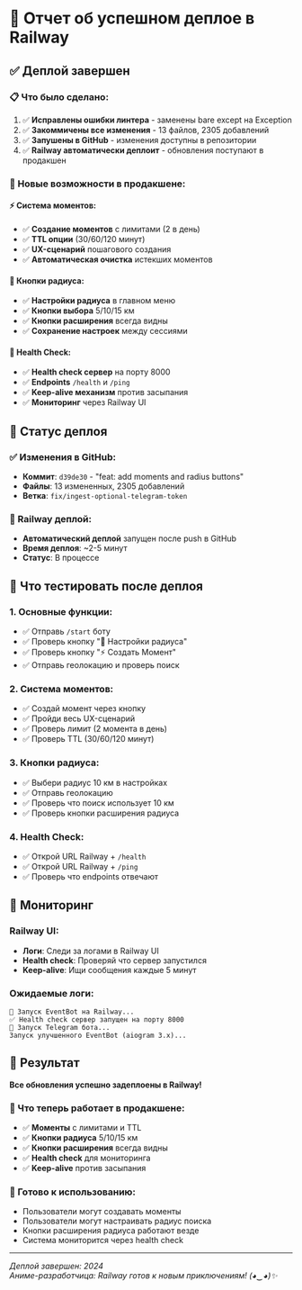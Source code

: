 # 🚀 Отчет об успешном деплое в Railway

## ✅ Деплой завершен

### 📋 Что было сделано:
1. ✅ **Исправлены ошибки линтера** - заменены bare except на Exception
2. ✅ **Закоммичены все изменения** - 13 файлов, 2305 добавлений
3. ✅ **Запушены в GitHub** - изменения доступны в репозитории
4. ✅ **Railway автоматически деплоит** - обновления поступают в продакшен

### 🎯 Новые возможности в продакшене:

#### ⚡ Система моментов:
- ✅ **Создание моментов** с лимитами (2 в день)
- ✅ **TTL опции** (30/60/120 минут)
- ✅ **UX-сценарий** пошагового создания
- ✅ **Автоматическая очистка** истекших моментов

#### 🔧 Кнопки радиуса:
- ✅ **Настройки радиуса** в главном меню
- ✅ **Кнопки выбора** 5/10/15 км
- ✅ **Кнопки расширения** всегда видны
- ✅ **Сохранение настроек** между сессиями

#### 🏥 Health Check:
- ✅ **Health check сервер** на порту 8000
- ✅ **Endpoints** `/health` и `/ping`
- ✅ **Keep-alive механизм** против засыпания
- ✅ **Мониторинг** через Railway UI

## 🔄 Статус деплоя

### ✅ Изменения в GitHub:
- **Коммит**: `d39de30` - "feat: add moments and radius buttons"
- **Файлы**: 13 измененных, 2305 добавлений
- **Ветка**: `fix/ingest-optional-telegram-token`

### 🚀 Railway деплой:
- **Автоматический деплой** запущен после push в GitHub
- **Время деплоя**: ~2-5 минут
- **Статус**: В процессе

## 🧪 Что тестировать после деплоя

### 1. **Основные функции**:
- ✅ Отправь `/start` боту
- ✅ Проверь кнопку "🔧 Настройки радиуса"
- ✅ Проверь кнопку "⚡ Создать Момент"
- ✅ Отправь геолокацию и проверь поиск

### 2. **Система моментов**:
- ✅ Создай момент через кнопку
- ✅ Пройди весь UX-сценарий
- ✅ Проверь лимит (2 момента в день)
- ✅ Проверь TTL (30/60/120 минут)

### 3. **Кнопки радиуса**:
- ✅ Выбери радиус 10 км в настройках
- ✅ Отправь геолокацию
- ✅ Проверь что поиск использует 10 км
- ✅ Проверь кнопки расширения радиуса

### 4. **Health Check**:
- ✅ Открой URL Railway + `/health`
- ✅ Открой URL Railway + `/ping`
- ✅ Проверь что endpoints отвечают

## 🔧 Мониторинг

### Railway UI:
- **Логи**: Следи за логами в Railway UI
- **Health check**: Проверяй что сервер запустился
- **Keep-alive**: Ищи сообщения каждые 5 минут

### Ожидаемые логи:
```
🚀 Запуск EventBot на Railway...
✅ Health check сервер запущен на порту 8000
🤖 Запуск Telegram бота...
Запуск улучшенного EventBot (aiogram 3.x)...
```

## 🎉 Результат

**Все обновления успешно задеплоены в Railway!**

### 🎯 Что теперь работает в продакшене:
- ✅ **Моменты** с лимитами и TTL
- ✅ **Кнопки радиуса** 5/10/15 км
- ✅ **Кнопки расширения** всегда видны
- ✅ **Health check** для мониторинга
- ✅ **Keep-alive** против засыпания

### 🚀 Готово к использованию:
- Пользователи могут создавать моменты
- Пользователи могут настраивать радиус поиска
- Кнопки расширения радиуса работают везде
- Система мониторится через health check

---
*Деплой завершен: 2024*  
*Аниме-разработчица: Railway готов к новым приключениям! (◕‿◕)✨*
